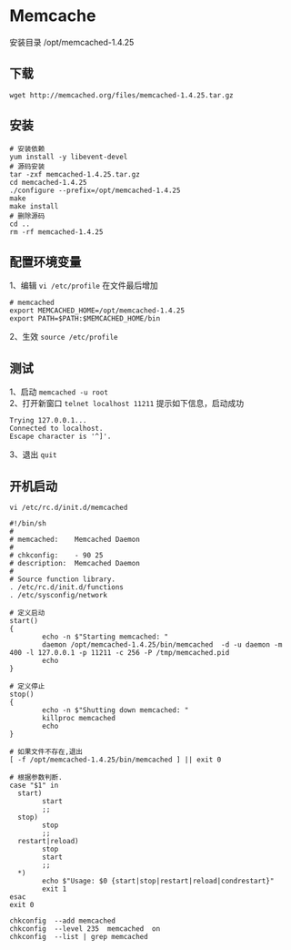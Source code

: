 # Memcache

安装目录 /opt/memcached-1.4.25

## 下载
`wget http://memcached.org/files/memcached-1.4.25.tar.gz`

## 安装
```
# 安装依赖
yum install -y libevent-devel
# 源码安装
tar -zxf memcached-1.4.25.tar.gz
cd memcached-1.4.25
./configure --prefix=/opt/memcached-1.4.25
make
make install
# 删除源码
cd ..
rm -rf memcached-1.4.25
```

## 配置环境变量
1、编辑 `vi /etc/profile` 在文件最后增加 <br>
```
# memcached
export MEMCACHED_HOME=/opt/memcached-1.4.25
export PATH=$PATH:$MEMCACHED_HOME/bin
```
2、生效 `source /etc/profile`

## 测试
1、启动 `memcached -u root` <br>
2、打开新窗口 `telnet localhost 11211` 提示如下信息，启动成功 <br>
```
Trying 127.0.0.1...
Connected to localhost.
Escape character is '^]'.

```
3、退出 `quit`


## 开机启动
`vi /etc/rc.d/init.d/memcached`

```
#!/bin/sh
#
# memcached:    Memcached Daemon
#
# chkconfig:    - 90 25 
# description:  Memcached Daemon
#
# Source function library.
. /etc/rc.d/init.d/functions
. /etc/sysconfig/network
 
# 定义启动
start() 
{
        echo -n $"Starting memcached: "
        daemon /opt/memcached-1.4.25/bin/memcached  -d -u daemon -m 400 -l 127.0.0.1 -p 11211 -c 256 -P /tmp/memcached.pid
        echo
}

# 定义停止
stop() 
{
        echo -n $"Shutting down memcached: "
        killproc memcached 
        echo
}

# 如果文件不存在,退出
[ -f /opt/memcached-1.4.25/bin/memcached ] || exit 0
 
# 根据参数判断.
case "$1" in
  start)
        start
        ;;
  stop)
        stop
        ;;
  restart|reload)
        stop
        start
        ;;
  *)
        echo $"Usage: $0 {start|stop|restart|reload|condrestart}"
        exit 1
esac
exit 0
```


```
chkconfig  --add memcached
chkconfig  --level 235  memcached  on
chkconfig  --list | grep memcached
```



